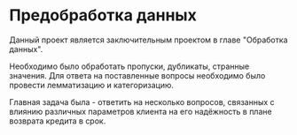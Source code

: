 # Предобработка данных  

Данный проект является заключительным проектом в главе "Обработка данных".  

Необходимо было обработать пропуски, дубликаты, странные значения. Для ответа на поставленные вопросы необходимо было провести лемматизацию и категоризацию.  

Главная задача была - ответить на несколько вопросов, связанных с влиянию различных параметров клиента на его надёжность в плане возврата кредита в срок.
